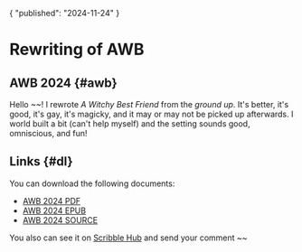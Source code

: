 {
	"published": "2024-11-24"
}	
# Rewriting of AWB

## AWB 2024 {#awb}
Hello ~~! 
I rewrote _A Witchy Best Friend_ from the *ground up*.
It's better, it's good, it's gay, it's magicky, and it may or may not be picked
up afterwards. I world built a bit (can't help myself) and the setting sounds good, omniscious, and fun!

## Links {#dl}
You can download the following documents:

- [AWB 2024 PDF](https://writing.charlotte-thomas.me/awb2024/awb.pdf)
- [AWB 2024 EPUB](https://writing.charlotte-thomas.me/awb2024/awb.epub)
- [AWB 2024 SOURCE](https://writing.charlotte-thomas.me/awb2024/awb.typ)

You also can see it on [Scribble Hub](https://www.scribblehub.com/series/1318001/a-witchy-best-friend-/) and send your comment ~~
